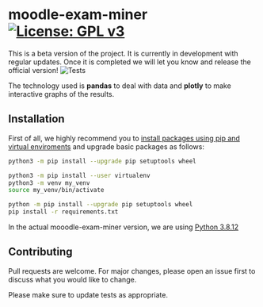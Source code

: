 # moodle-exam-miner [![License: GPL v3](https://img.shields.io/badge/License-GPLv3-orange.svg)](https://www.gnu.org/licenses/gpl-3.0)
This is a beta version of the project.  It is currently in development with regular updates. Once it is completed we will let you know and release the official version!
![Tests](https://github.com/fedemeister/moodle-exam-miner/actions/workflows/tests.yml/badge.svg)

The technology used is **pandas** to deal with data and **plotly** to make interactive graphs of the results.

## Installation
First of all, we highly recommend you to [install packages using pip and virtual enviroments](https://packaging.python.org/en/latest/guides/installing-using-pip-and-virtual-environments/)
and upgrade basic packages as follows:

```bash
python3 -m pip install --upgrade pip setuptools wheel
```
```bash
python3 -m pip install --user virtualenv
python3 -m venv my_venv
source my_venv/bin/activate
```
```bash
python -m pip install --upgrade pip setuptools wheel
pip install -r requirements.txt
```
In the actual mooodle-exam-miner version, we are using [Python 3.8.12](https://www.python.org/downloads/release/python-3812/)

## Contributing
Pull requests are welcome. For major changes, please open an issue first to discuss what you would like to change.

Please make sure to update tests as appropriate.